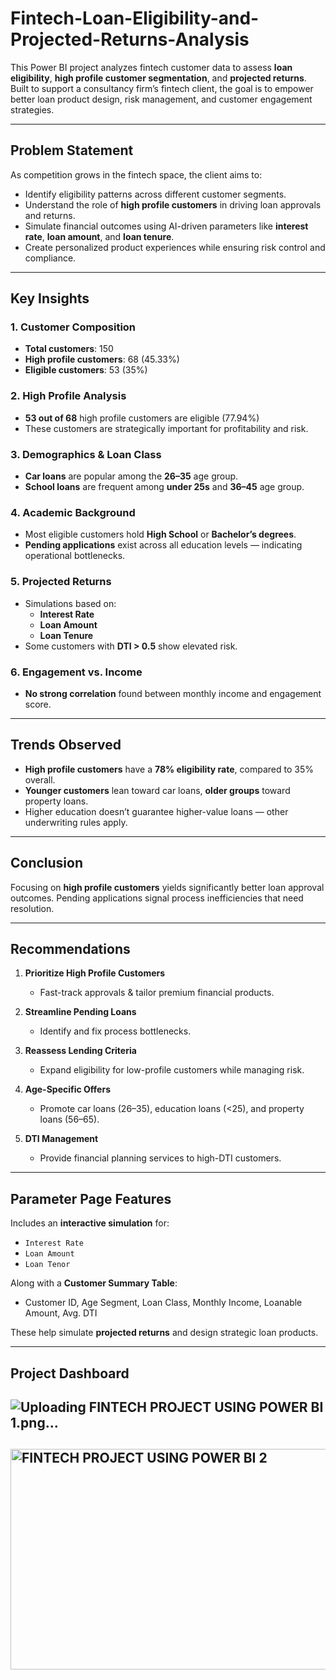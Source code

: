 # Fintech-Loan-Eligibility-and-Projected-Returns-Analysis

This Power BI project analyzes fintech customer data to assess **loan eligibility**, **high profile customer segmentation**, and **projected returns**. Built to support a consultancy firm’s fintech client, the goal is to empower better loan product design, risk management, and customer engagement strategies.

---

##  Problem Statement

As competition grows in the fintech space, the client aims to:

- Identify eligibility patterns across different customer segments.
- Understand the role of **high profile customers** in driving loan approvals and returns.
- Simulate financial outcomes using AI-driven parameters like **interest rate**, **loan amount**, and **loan tenure**.
- Create personalized product experiences while ensuring risk control and compliance.

---

##  Key Insights

### 1. Customer Composition
- **Total customers**: 150
- **High profile customers**: 68 (45.33%)
- **Eligible customers**: 53 (35%)

### 2. High Profile Analysis
- **53 out of 68** high profile customers are eligible (77.94%)
- These customers are strategically important for profitability and risk.

### 3. Demographics & Loan Class
- **Car loans** are popular among the **26–35** age group.
- **School loans** are frequent among **under 25s** and **36–45** age group.

### 4. Academic Background
- Most eligible customers hold **High School** or **Bachelor’s degrees**.
- **Pending applications** exist across all education levels — indicating operational bottlenecks.

### 5. Projected Returns
- Simulations based on:
  - **Interest Rate**
  - **Loan Amount**
  - **Loan Tenure**
- Some customers with **DTI > 0.5** show elevated risk.

### 6. Engagement vs. Income
- **No strong correlation** found between monthly income and engagement score.

---

##  Trends Observed

- **High profile customers** have a **78% eligibility rate**, compared to 35% overall.
- **Younger customers** lean toward car loans, **older groups** toward property loans.
- Higher education doesn’t guarantee higher-value loans — other underwriting rules apply.

---

##  Conclusion

Focusing on **high profile customers** yields significantly better loan approval outcomes. Pending applications signal process inefficiencies that need resolution.

---

##  Recommendations

1. **Prioritize High Profile Customers**
   - Fast-track approvals & tailor premium financial products.

2. **Streamline Pending Loans**
   - Identify and fix process bottlenecks.

3. **Reassess Lending Criteria**
   - Expand eligibility for low-profile customers while managing risk.

4. **Age-Specific Offers**
   - Promote car loans (26–35), education loans (<25), and property loans (56–65).

5. **DTI Management**
   - Provide financial planning services to high-DTI customers.

---

##  Parameter Page Features

Includes an **interactive simulation** for:

- `Interest Rate`
- `Loan Amount`
- `Loan Tenor`

Along with a **Customer Summary Table**:
- Customer ID, Age Segment, Loan Class, Monthly Income, Loanable Amount, Avg. DTI

These help simulate **projected returns** and design strategic loan products.

---

##  Project Dashboard 
##  ![Uploading FINTECH PROJECT USING POWER BI  1.png…]()
##  <img width="546" height="353" alt="FINTECH PROJECT USING POWER BI 2" src="https://github.com/user-attachments/assets/5d0ca1fb-1b67-4d4b-bbac-3522b3e0cb0c" />


